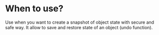 # When to use?
Use when you want to create a snapshot of object state with secure and safe way. It allow to save and restore state of an object (undo function).
